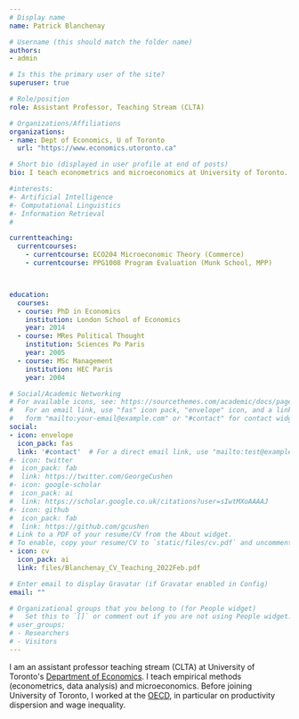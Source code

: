 ```yaml
---
# Display name
name: Patrick Blanchenay

# Username (this should match the folder name)
authors:
- admin

# Is this the primary user of the site?
superuser: true

# Role/position
role: Assistant Professor, Teaching Stream (CLTA)

# Organizations/Affiliations
organizations:
- name: Dept of Economics, U of Toronto
  url: "https://www.economics.utoronto.ca"

# Short bio (displayed in user profile at end of posts)
bio: I teach econometrics and microeconomics at University of Toronto.

#interests:
#- Artificial Intelligence
#- Computational Linguistics
#- Information Retrieval
#

currentteaching:
  currentcourses:
    - currentcourse: ECO204 Microeconomic Theory (Commerce)
    - currentcourse: PPG1008 Program Evaluation (Munk School, MPP)



education:
  courses:
  - course: PhD in Economics
    institution: London School of Economics
    year: 2014
  - course: MRes Political Thought
    institution: Sciences Po Paris
    year: 2005
  - course: MSc Management
    institution: HEC Paris
    year: 2004

# Social/Academic Networking
# For available icons, see: https://sourcethemes.com/academic/docs/page-builder/#icons
#   For an email link, use "fas" icon pack, "envelope" icon, and a link in the
#   form "mailto:your-email@example.com" or "#contact" for contact widget.
social:
- icon: envelope
  icon_pack: fas
  link: '#contact'  # For a direct email link, use "mailto:test@example.org".
#- icon: twitter
#  icon_pack: fab
#  link: https://twitter.com/GeorgeCushen
#- icon: google-scholar
#  icon_pack: ai
#  link: https://scholar.google.co.uk/citations?user=sIwtMXoAAAAJ
#- icon: github
#  icon_pack: fab
#  link: https://github.com/gcushen
# Link to a PDF of your resume/CV from the About widget.
# To enable, copy your resume/CV to `static/files/cv.pdf` and uncomment the lines below.
- icon: cv
  icon_pack: ai
  link: files/Blanchenay_CV_Teaching_2022Feb.pdf

# Enter email to display Gravatar (if Gravatar enabled in Config)
email: ""

# Organizational groups that you belong to (for People widget)
#   Set this to `[]` or comment out if you are not using People widget.  
# user_groups:
# - Researchers
# - Visitors
---
```

I am an assistant professor teaching stream (CLTA) at University of Toronto's [Department of Economics](http://www.economics.utoronto.ca). I teach empirical methods (econometrics, data analysis) and microeconomics.  Before joining University of Toronto, I worked at the [OECD](https://www.oecd.org), in particular on productivity dispersion and wage inequality.
